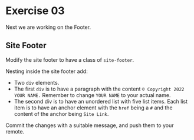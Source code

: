 # Exercise 03

Next we are working on the Footer.

## Site Footer

Modify the site footer to have a class of `site-footer`.

Nesting inside the site footer add:
- Two `div` elements.
- The first `div` is to have a paragraph with the content `© Copyright 2022 YOUR NAME.` Remember to change `YOUR NAME` to your actual name.
- The second div is to have an unordered list with five list items. Each list item is to have an anchor element with the `href` being a `#` and the content of the anchor being `Site Link`.

Commit the changes with a suitable message, and push them to your remote.